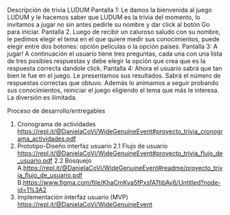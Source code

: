 Descripción de trivia LUDUM
Pantalla 1: Le damos la bienvenida al juego LUDUM y le hacemos saber que LUDUM es la trivia del momento, lo invitamos a jugar no sin antes pedirle su nombre y dar click al botón Go para iniciar.
Pantalla 2. Luego de recibir un caluroso saludo con su nombre, le pedimos elegir el tema en el que quiere medir sus conocimientos, puede elegir entre dos botones: opción peliculas o la opción paises.
Pantalla 3: A jugar! A continuación el usuario tiene tres preguntas, cada una con una lista de tres posibles respuestas y debe elegir la opción que crea que es la respuesta correcta dandole click.
Pantalla 4: Ahora el usuario sabrá que tan bien le fue en el juego. Le presentamos sus resultados. Sabrá el número de respuestas correctas que obtuvo. Además lo animamos a seguir probando sus conocimientos, reiniciar el juego eligiendo el tema que más le interesa. La diversión es ilimitada.

Proceso de desarrollo/entregables
1. Cronograma de actividades
https://repl.it/@DanielaCoVi/WideGenuineEvent#proyecto_trivia_cronograma_actividades.pdf
2. Prototipo-Diseño interfaz usuario
2.1 Flujo de usuario 
https://repl.it/@DanielaCoVi/WideGenuineEvent#proyecto_trivia_flujo_de_usuario.pdf
2.2 Bosquejo 
A.https://repl.it/@DanielaCoVi/WideGenuineEvent#readme/proyecto_trivia_flujo_de_usuario.pdf
B.https://www.figma.com/file/KhaCmKva5fPxsfATtjbAy6/Untitled?node-id=1%3A2
3. Implementación interfaz usuario (MVP)
https://repl.it/@DanielaCoVi/WideGenuineEvent